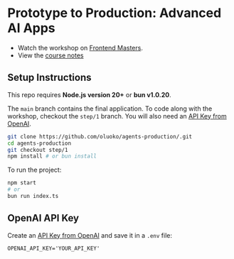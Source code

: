 # Prototype to Production: Advanced AI Apps

- Watch the workshop on [Frontend Masters](https://frontendmasters.com/workshops/advanced-ai-apps/).
- View the [course notes](https://clumsy-humor-894.notion.site/Agents-in-Production-13754fed51a380da8ca0de6a2361a3a3)

## Setup Instructions

This repo requires **Node.js version 20+** or **bun v1.0.20**.

The `main` branch contains the final application. To code along with the workshop, checkout the `step/1` branch. You will also need an [API Key from OpenAI](https://platform.openai.com/settings/organization/api-keys).

```bash
git clone https://github.com/oluoko/agents-production/.git
cd agents-production
git checkout step/1
npm install # or bun install
```

To run the project:

```bash
npm start
# or
bun run index.ts
```

## OpenAI API Key

Create an [API Key from OpenAI](https://platform.openai.com/settings/organization/api-keys) and save it in a `.env` file:

```
OPENAI_API_KEY='YOUR_API_KEY'
```
